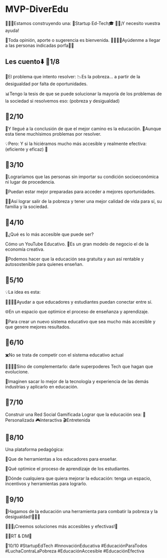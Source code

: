 # MVP-DiverEdu

🧑🏻‍💻Estamos construyendo una: 🚀Startup Ed-Tech🎓
🙏🏻¡Y necesito vuestra ayuda!

🧠Toda opinión, aporte o sugerencia es bienvenida.
🫱🏼‍🫲🏾Ayúdenme a llegar a las personas indicadas porfa🙏🏻

Les cuento⬇️
🧵1/8
---
🤔El problema que intento resolver: 
📉Es la pobreza... a partir de la desigualdad por falta de oportunidades.

📊Tengo la tesis de que se puede solucionar la mayoría de los problemas de la sociedad si resolvemos eso: (pobreza y desigualdad)

🧵2/10
---
🎯Y llegué a la conclusión de que el mejor camino es la educación.
👀Aunque esta tiene muchísimos problemas por resolver.

💡Pero: Y si la hiciéramos mucho más accesible y realmente efectiva: (eficiente y eficaz) 🤔

🧵3/10
---
🎯Lograríamos que las personas sin importar su condición socioeconómica ni lugar de procedencia.

🏅Puedan estar mejor preparadas para acceder a mejores oportunidades.

🤏🏻Así lograr salir de la pobreza y tener una mejor calidad de vida para sí, su familia y la sociedad.

🧵4/10
---
🤔¿Qué es lo más accesible que puede ser?

Cómo un YouTube Educativo.
💸Es un gran modelo de negocio el de la economía creativa.

💱Podemos hacer que la educación sea gratuita y aun así rentable y autosostenible para quienes enseñan.

🧵5/10
--
💡La idea es esta:

🫱🏼‍🫲🏾Ayudar a que educadores y estudiantes puedan conectar entre sí.

🌐En un espacio que optimice el proceso de enseñanza y aprendizaje.

🚀Para crear un nuevo sistema educativo que sea mucho más accesible y que genere mejores resultados.

🧵6/10
---
✖️No se trata de competir con el sistema educativo actual

🫱🏼‍🫲🏾Sino de complementarlo: darle superpoderes Tech que hagan que evolucione.

💭Imaginen sacar lo mejor de la tecnología y experiencia de las demás industrias y aplicarlo en educación.

🧵7/10
---
Construir una Red Social Gamificada
Lograr que la educación sea:
🎇Personalizada
🎮Interactiva
🎬Entretenida

🧵8/10
---
Una plataforma pedagógica:

🤖Que de herramientas a los educadores para enseñar.

🧩Qué optimice el proceso de aprendizaje de los estudiantes.

💙Dónde cualquiera que quiera mejorar la educación: tenga un espacio, incentivos y herramientas para lograrlo.

🧵9/10
---
🚀Hagamos de la educación una herramienta para combatir la pobreza y la desigualdad!💪💪🏻

🧑🏻‍💻¡Creemos soluciones más accesibles y efectivas!🧩

🙏🏻RT & DM📩

🧵10/10
#StartupEdTech #InnovaciónEducativa #EducaciónParaTodos #LuchaContraLaPobreza #EducaciónAccesible #EducaciónEfectiva